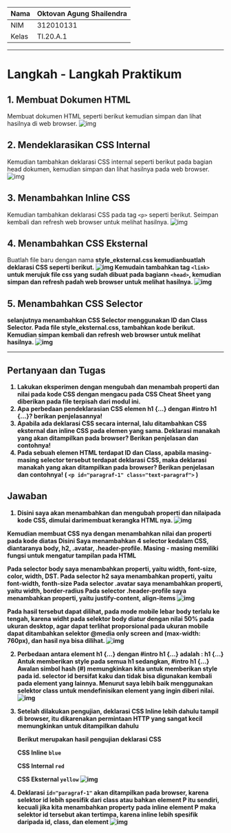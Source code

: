 | Nama  | Oktovan Agung Shailendra|
|-------|-------------------------|
|NIM    |312010131                |
| Kelas | TI.20.A.1               |


---
# Langkah - Langkah Praktikum
## 1. Membuat Dokumen HTML
Membuat dokumen HTML seperti berikut kemudian simpan dan lihat hasilnya di web browser.
![img](img/img1.png)

## 2. Mendeklarasikan CSS Internal
Kemudian tambahkan deklarasi CSS internal seperti berikut pada bagian head dokumen, kemudian simpan dan lihat hasilnya pada web browser.
![img](img/img2.png)

## 3. Menambahkan Inline CSS
Kemudian tambahkan deklarasi CSS pada tag `<p>` seperti berikut. Seimpan kembali dan refresh web browser untuk melihat hasilnya.
![img](img/img3.png)

## 4. Menambahkan CSS Eksternal
Buatlah file baru dengan nama <b>style_eksternal.css<b> kemudianbuatlah deklarasi CSS seperti berikut.
![img](img/img4.png)
Kemudain tambahkan tag `<link>` untuk merujuk file css yang sudah dibuat pada bagiann `<head>`, kemudian simpan dan refresh padah web browser untuk melihat hasilnya.
![img](img/img5.png)

## 5. Menambahkan CSS Selector
selanjutnya menambahkan <b>CSS Selector<b> menggunakan ID dan Class Selector. Pada file <b>style_eksternal.css<b>, tambahkan kode berikut. Kemudian simpan kembali dan refresh web browser untuk melihat hasilnya.
![img](img/img6.png)

---

## Pertanyaan dan Tugas
1. Lakukan eksperimen dengan mengubah dan menambah properti dan nilai pada kode CSS dengan mengacu pada CSS Cheat Sheet yang diberikan pada file terpisah dari modul ini.
2. Apa perbedaan pendeklarasian CSS elemen h1 {...} dengan #intro h1 {...}? berikan penjelasannya!
3. Apabila ada deklarasi CSS secara internal, lalu ditambahkan CSS eksternal dan inline CSS pada elemen yang sama. Deklarasi manakah yang akan ditampilkan pada browser? Berikan penjelasan dan contohnya!
4. Pada sebuah elemen HTML terdapat ID dan Class, apabila masing-masing selector tersebut terdapat deklarasi CSS, maka deklarasi manakah yang akan ditampilkan pada browser? Berikan penjelasan dan contohnya! ( `<p id="paragraf-1" class="text-paragraf">` )

## Jawaban

1. Disini saya akan menambahkan dan mengubah properti dan nilaipada kode CSS, dimulai darimembuat kerangka HTML nya.
![img](img/img7.png)

Kemudian membuat CSS nya dengan menambahkan nilai dan properti pada kode diatas
Disini Saya menambahkan 4 selector kedalam CSS, diantaranya body, h2, .avatar, .header-profile. Masing - masing memiliki fungsi untuk mengatur tampilan pada HTML

Pada selector body saya menambahkan properti, yaitu width, font-size, color, width, DST.
Pada selector h2 saya menambahkan properti, yaitu font-width, fonth-size
Pada selector .avatar saya menambahkan properti, yaitu width, border-radius 
Pada selector .header-profile saya menambahkan properti, yaitu justify-content, align-items
![img](img/img8.png)

Pada hasil tersebut dapat dilihat, pada mode mobile lebar body terlalu ke tengah, karena widht pada selektor body diatur dengan nilai 50% pada ukuran desktop, agar dapat terlihat proporsional pada ukuran mobile dapat ditambahkan selektor @media only screen and (max-width: 760px), dan hasil nya bisa dilihat.
![img](img/img9.png)

2. Perbedaan antara element h1 {...} dengan #intro h1 {...} adalah :
h1 {...} Antuk memberikan style pada semua h1 sedangkan,
#intro h1 {...} Awalan simbol hash (#) memungkinkan kita untuk memberikan style pada id. selector id bersifat kaku dan tidak bisa digunakan kembali pada element yang lainnya. Menurut saya lebih baik menggunakan selektor class untuk mendefinisikan element yang ingin diberi nilai.
![img](img/img10.png)

3. Setelah dilakukan pengujian, deklarasi CSS Inline lebih dahulu tampil di browser, itu dikarenakan permintaan HTTP yang sangat kecil memungkinkan untuk ditampilkan dahulu

	Berikut merupakan hasil pengujian deklarasi CSS

	CSS Inline `blue`
	
	CSS Internal `red`
	
	CSS Eksternal `yellow`
![img](img/img11.png)

4. Deklarasi `id="paragraf-1"` akan ditampilkan pada browser, karena selektor id lebih spesifik dari class atau bahkan element P itu sendiri, kecuali jika kita menambahkan property pada inline element P maka selektor id tersebut akan tertimpa, karena inline lebih spesifik daripada id, class, dan element
![img](img/img12.png)